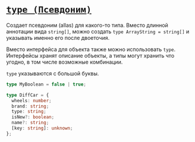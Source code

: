 # [`type (Псевдоним)`](../index.md)

Создает псевдоним (allas) для какого-то типа. Вместо длинной аннотации вида `string[]`, можно создать `type ArrayString = string[]` и указывать именно его после двоеточия.

Вместо интерфейса для объекта также можно использовать `type`. Интерфейсы хранят описание объекты, а типы могут хранить что угодно, в том числе возможные комбинации.

`type` указываются с большой буквы.

```ts
type MyBoolean = false | true;

type DiffCar = {
  wheels: number;
  brand: string;
  type: string;
  isNew?: boolean;
  name?: string;
  [key: string]: unknown;
};
```
